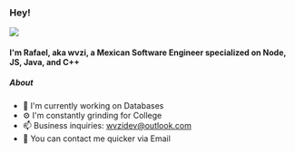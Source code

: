 ### Hey!

![](https://komarev.com/ghpvc/?username=wvzi&style=plastic)
#### I'm Rafael, aka wvzi, a Mexican Software Engineer specialized on Node, JS, Java, and C++

##### About

- 🏢 I'm currently working on Databases
- ⚙️ I'm constantly grinding for College
- 📫 Business inquiries: wvzidev@outlook.com
- 💬 You can contact me quicker via Email
